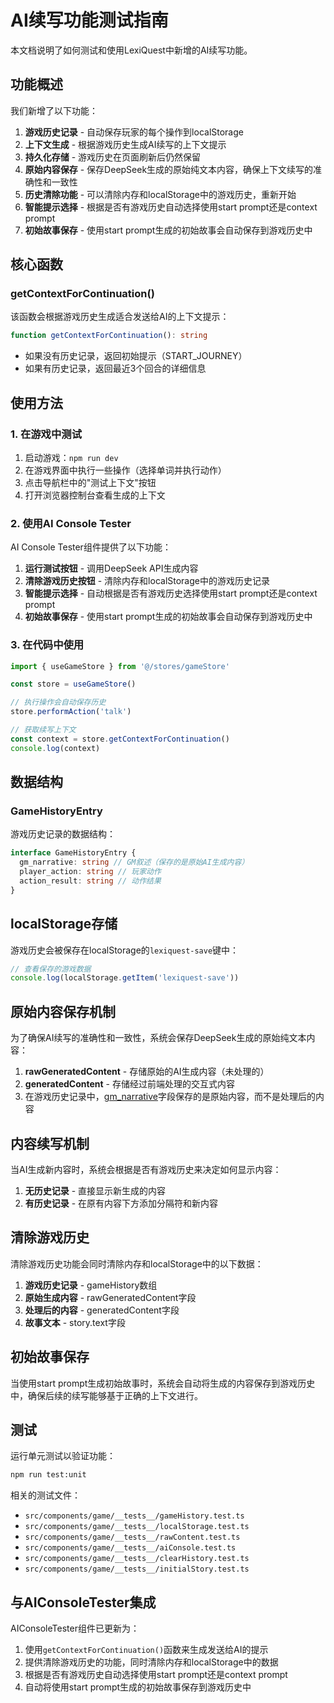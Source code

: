 # AI续写功能测试指南

本文档说明了如何测试和使用LexiQuest中新增的AI续写功能。

## 功能概述

我们新增了以下功能：

1. **游戏历史记录** - 自动保存玩家的每个操作到localStorage
2. **上下文生成** - 根据游戏历史生成AI续写的上下文提示
3. **持久化存储** - 游戏历史在页面刷新后仍然保留
4. **原始内容保存** - 保存DeepSeek生成的原始纯文本内容，确保上下文续写的准确性和一致性
5. **历史清除功能** - 可以清除内存和localStorage中的游戏历史，重新开始
6. **智能提示选择** - 根据是否有游戏历史自动选择使用start prompt还是context prompt
7. **初始故事保存** - 使用start prompt生成的初始故事会自动保存到游戏历史中

## 核心函数

### getContextForContinuation()

该函数会根据游戏历史生成适合发送给AI的上下文提示：

```typescript
function getContextForContinuation(): string
```

- 如果没有历史记录，返回初始提示（START_JOURNEY）
- 如果有历史记录，返回最近3个回合的详细信息

## 使用方法

### 1. 在游戏中测试

1. 启动游戏：`npm run dev`
2. 在游戏界面中执行一些操作（选择单词并执行动作）
3. 点击导航栏中的"测试上下文"按钮
4. 打开浏览器控制台查看生成的上下文

### 2. 使用AI Console Tester

AI Console Tester组件提供了以下功能：

1. **运行测试按钮** - 调用DeepSeek API生成内容
2. **清除游戏历史按钮** - 清除内存和localStorage中的游戏历史记录
3. **智能提示选择** - 自动根据是否有游戏历史选择使用start prompt还是context prompt
4. **初始故事保存** - 使用start prompt生成的初始故事会自动保存到游戏历史中

### 3. 在代码中使用

```typescript
import { useGameStore } from '@/stores/gameStore'

const store = useGameStore()

// 执行操作会自动保存历史
store.performAction('talk')

// 获取续写上下文
const context = store.getContextForContinuation()
console.log(context)
```

## 数据结构

### GameHistoryEntry

游戏历史记录的数据结构：

```typescript
interface GameHistoryEntry {
  gm_narrative: string // GM叙述（保存的是原始AI生成内容）
  player_action: string // 玩家动作
  action_result: string // 动作结果
}
```

## localStorage存储

游戏历史会被保存在localStorage的`lexiquest-save`键中：

```javascript
// 查看保存的游戏数据
console.log(localStorage.getItem('lexiquest-save'))
```

## 原始内容保存机制

为了确保AI续写的准确性和一致性，系统会保存DeepSeek生成的原始纯文本内容：

1. **rawGeneratedContent** - 存储原始的AI生成内容（未处理的）
2. **generatedContent** - 存储经过前端处理的交互式内容
3. 在游戏历史记录中，[gm_narrative](file://d:__ARCHIEVE__\GamDev\LexiQuest\src\stores\gameStore.ts#L5-L5)字段保存的是原始内容，而不是处理后的内容

## 内容续写机制

当AI生成新内容时，系统会根据是否有游戏历史来决定如何显示内容：

1. **无历史记录** - 直接显示新生成的内容
2. **有历史记录** - 在原有内容下方添加分隔符和新内容

## 清除游戏历史

清除游戏历史功能会同时清除内存和localStorage中的以下数据：

1. **游戏历史记录** - gameHistory数组
2. **原始生成内容** - rawGeneratedContent字段
3. **处理后的内容** - generatedContent字段
4. **故事文本** - story.text字段

## 初始故事保存

当使用start prompt生成初始故事时，系统会自动将生成的内容保存到游戏历史中，确保后续的续写能够基于正确的上下文进行。

## 测试

运行单元测试以验证功能：

```bash
npm run test:unit
```

相关的测试文件：

- `src/components/game/__tests__/gameHistory.test.ts`
- `src/components/game/__tests__/localStorage.test.ts`
- `src/components/game/__tests__/rawContent.test.ts`
- `src/components/game/__tests__/aiConsole.test.ts`
- `src/components/game/__tests__/clearHistory.test.ts`
- `src/components/game/__tests__/initialStory.test.ts`

## 与AIConsoleTester集成

AIConsoleTester组件已更新为：

1. 使用`getContextForContinuation()`函数来生成发送给AI的提示
2. 提供清除游戏历史的功能，同时清除内存和localStorage中的数据
3. 根据是否有游戏历史自动选择使用start prompt还是context prompt
4. 自动将使用start prompt生成的初始故事保存到游戏历史中
